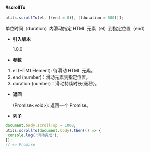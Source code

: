 #### #scrollTo

```javascript
utils.scrollTo(el, [(end = 0)], [(duration = 500)]);
```

单位时间（duration）内滑动指定 HTML 元素（el）到指定位置（end）

- **引入版本**

    1.0.0

- **参数**

1. el (HTMLElement): 待滑动 HTML 元素。
2. end (number)：滑动元素到指定位置。
3. duration (number)：滑动持续时长{毫秒}。

- **返回**

    (Promise&lt;void&gt;): 返回一个 Promise。

- **列子**

```javascript
document.body.scrollTop = 1000;
utils.scrollTo(document.body).then(() => {
 console.log('滑动完成');
});
// => Promise
```
